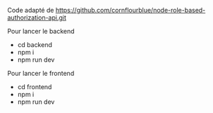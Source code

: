 Code adapté de https://github.com/cornflourblue/node-role-based-authorization-api.git

Pour lancer le backend
- cd backend
- npm i
- npm run dev

Pour lancer le frontend
- cd frontend
- npm i
- npm run dev
